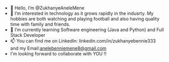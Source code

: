 - 👋 Hello, I’m @ZukhanyeAneleMene
- 👀 I’m interested in technology as it grows rapidly in the indusrty. My hobbies are both watching and playing football and also having quality time with family and friends.
- 🌱 I’m currently learning Software engineering (Java and Python) and Full Stack Developer 
- 📫 You can find me on LinkedIn: linkedin.com/in/zukhanyebennie333 and my Email:anelebenniemene8@gmail.com
- I'm looking forward to collaborate with YOU !!
<!---
ZukhanyeAneleMene/ZukhanyeAneleMene is a ✨ special ✨ repository because its `README.md` (this file) appears on your GitHub profile.
You can click the Preview link to take a look at your changes.
--->
